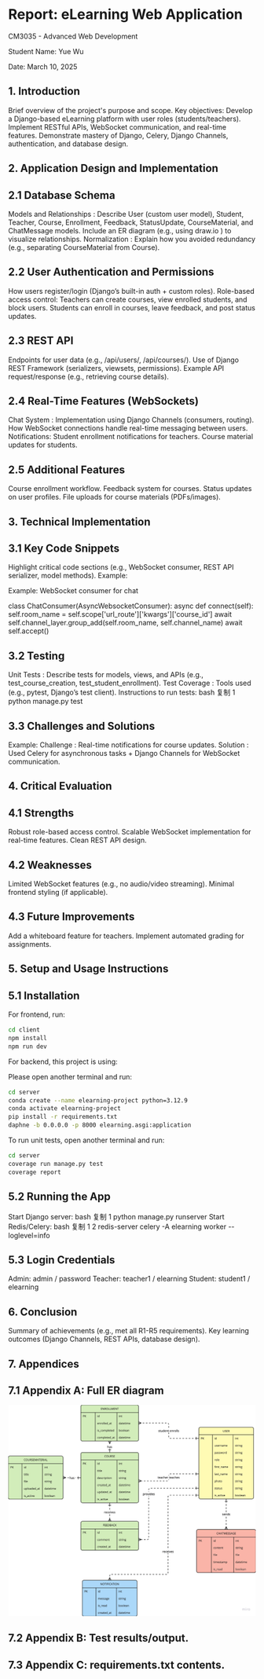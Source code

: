 # Report: eLearning Web Application

CM3035 - Advanced Web Development

Student Name: Yue Wu

Date: March 10, 2025

## 1. Introduction

Brief overview of the project's purpose and scope.
Key objectives:
Develop a Django-based eLearning platform with user roles (students/teachers).
Implement RESTful APIs, WebSocket communication, and real-time features.
Demonstrate mastery of Django, Celery, Django Channels, authentication, and database design.

## 2. Application Design and Implementation

## 2.1 Database Schema

Models and Relationships :
Describe User (custom user model), Student, Teacher, Course, Enrollment, Feedback, StatusUpdate, CourseMaterial, and ChatMessage models.
Include an ER diagram (e.g., using draw.io ) to visualize relationships.
Normalization : Explain how you avoided redundancy (e.g., separating CourseMaterial from Course).

## 2.2 User Authentication and Permissions

How users register/login (Django’s built-in auth + custom roles).
Role-based access control:
Teachers can create courses, view enrolled students, and block users.
Students can enroll in courses, leave feedback, and post status updates.

## 2.3 REST API

Endpoints for user data (e.g., /api/users/, /api/courses/).
Use of Django REST Framework (serializers, viewsets, permissions).
Example API request/response (e.g., retrieving course details).

## 2.4 Real-Time Features (WebSockets)

Chat System :
Implementation using Django Channels (consumers, routing).
How WebSocket connections handle real-time messaging between users.
Notifications:
Student enrollment notifications for teachers.
Course material updates for students.

## 2.5 Additional Features

Course enrollment workflow.
Feedback system for courses.
Status updates on user profiles.
File uploads for course materials (PDFs/images).

## 3. Technical Implementation

## 3.1 Key Code Snippets

Highlight critical code sections (e.g., WebSocket consumer, REST API serializer, model methods).
Example:

Example: WebSocket consumer for chat

class ChatConsumer(AsyncWebsocketConsumer):
async def connect(self):
self.room_name = self.scope['url_route']['kwargs']['course_id']
await self.channel_layer.group_add(self.room_name, self.channel_name)
await self.accept()

## 3.2 Testing

Unit Tests : Describe tests for models, views, and APIs (e.g., test_course_creation, test_student_enrollment).
Test Coverage : Tools used (e.g., pytest, Django’s test client).
Instructions to run tests:
bash
复制
1
python manage.py test

## 3.3 Challenges and Solutions

Example:
Challenge : Real-time notifications for course updates.
Solution : Used Celery for asynchronous tasks + Django Channels for WebSocket communication.

## 4. Critical Evaluation

## 4.1 Strengths

Robust role-based access control.
Scalable WebSocket implementation for real-time features.
Clean REST API design.

## 4.2 Weaknesses

Limited WebSocket features (e.g., no audio/video streaming).
Minimal frontend styling (if applicable).

## 4.3 Future Improvements

Add a whiteboard feature for teachers.
Implement automated grading for assignments.

## 5. Setup and Usage Instructions

## 5.1 Installation

For frontend, run:

```bash
cd client
npm install
npm run dev
```

For backend, this project is using:

Please open another terminal and run:

```bash
cd server
conda create --name elearning-project python=3.12.9
conda activate elearning-project
pip install -r requirements.txt
daphne -b 0.0.0.0 -p 8000 elearning.asgi:application
```

To run unit tests, open another terminal and run:

```bash
cd server
coverage run manage.py test
coverage report
```

## 5.2 Running the App

Start Django server:
bash
复制
1
python manage.py runserver
Start Redis/Celery:
bash
复制
1
2
redis-server
celery -A elearning worker --loglevel=info

## 5.3 Login Credentials

Admin: admin / password
Teacher: teacher1 / elearning
Student: student1 / elearning

## 6. Conclusion

Summary of achievements (e.g., met all R1-R5 requirements).
Key learning outcomes (Django Channels, REST APIs, database design).

## 7. Appendices

## 7.1 Appendix A: Full ER diagram

![ERD](ERD.jpg)

## 7.2 Appendix B: Test results/output.

## 7.3 Appendix C: requirements.txt contents.

